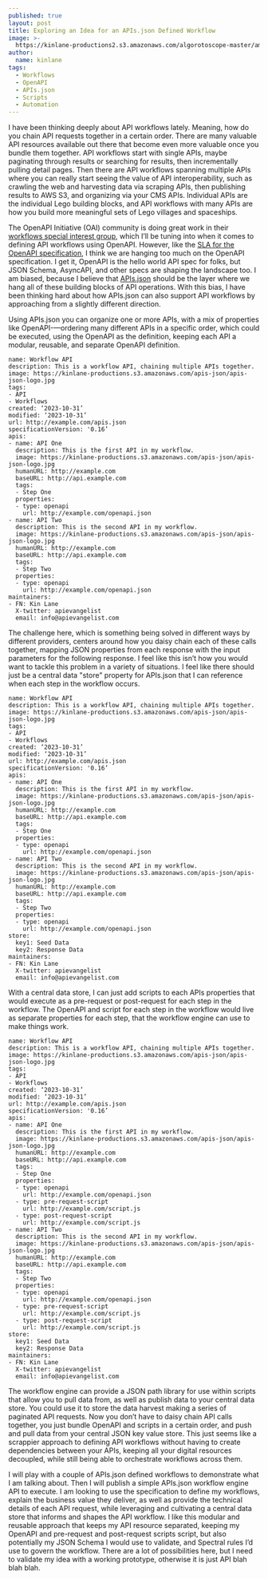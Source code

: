 ```yaml
---
published: true
layout: post
title: Exploring an Idea for an APIs.json Defined Workflow
image: >-
  https://kinlane-productions2.s3.amazonaws.com/algorotoscope-master/america-under-socialism-water-fountain-many-shooting.jpg
author:
  name: kinlane
tags:
  - Workflows
  - OpenAPI
  - APIs.json
  - Scripts
  - Automation
---
```

I have been thinking deeply about API workflows lately. Meaning, how do you chain API requests together in a certain order. There are many valuable API resources available out there that become even more valuable once you bundle them together. API workflows start with single APIs, maybe paginating through results or searching for results, then incrementally pulling detail pages. Then there are API workflows spanning multiple APIs where you can really start seeing the value of API interoperability, such as crawling the web and harvesting data via scraping APIs, then publishing results to AWS S3, and organizing via your CMS APIs. Individual APIs are the individual Lego building blocks, and API workflows with many APIs are how you build more meaningful sets of Lego villages and spaceships. 

The OpenAPI Initiative (OAI) community is doing great work in their [workflows special interest group](https://github.com/OAI/sig-workflows), which I’ll be tuning into when it comes to defining API workflows using OpenAPI. However, like the [SLA for the OpenAPI specification](https://github.com/isa-group/SLA4OAI-Specification), I think we are hanging too much on the OpenAPI specification. I get it, OpenAPI is the hello world API spec for folks, but JSON Schema, AsyncAPI, and other specs are shaping the landscape too. I am biased, because I believe that [APIs.json](https://apisjson.org/) should be the layer where we hang all of these building blocks of API operations. With this bias, I have been thinking hard about how APIs.json can also support API workflows by approaching from a slightly different direction. 

Using APIs.json you can organize one or more APIs, with a mix of properties like OpenAPI-—ordering many different APIs in a specific order, which could be executed, using the OpenAPI as the definition, keeping each API a modular, reusable, and separate OpenAPI definition. 

```
name: Workflow API
description: This is a workflow API, chaining multiple APIs together.
image: https://kinlane-productions.s3.amazonaws.com/apis-json/apis-json-logo.jpg
tags:
- API
- Workflows
created: ‘2023-10-31’
modified: ‘2023-10-31’
url: http://example.com/apis.json
specificationVersion: '0.16’
apis:
- name: API One
  description: This is the first API in my workflow.
  image: https://kinlane-productions.s3.amazonaws.com/apis-json/apis-json-logo.jpg
  humanURL: http://example.com
  baseURL: http://api.example.com
  tags:
  - Step One
  properties:
  - type: openapi
    url: http://example.com/openapi.json
- name: API Two
  description: This is the second API in my workflow.
  image: https://kinlane-productions.s3.amazonaws.com/apis-json/apis-json-logo.jpg
  humanURL: http://example.com
  baseURL: http://api.example.com
  tags:
  - Step Two
  properties:
  - type: openapi
    url: http://example.com/openapi.json
maintainers:
- FN: Kin Lane
  X-twitter: apievangelist
  email: info@apievangelist.com
```

The challenge here, which is something being solved in different ways by different providers, centers around how you daisy chain each of these calls together, mapping JSON properties from each response with the input parameters for the following response. I feel like this isn’t how you would want to tackle this problem in a variety of situations.  I feel like there should just be a central data "store" property for APIs.json that I can reference when each step in the workflow occurs.

```
name: Workflow API
description: This is a workflow API, chaining multiple APIs together.
image: https://kinlane-productions.s3.amazonaws.com/apis-json/apis-json-logo.jpg
tags:
- API
- Workflows
created: ‘2023-10-31’
modified: ‘2023-10-31’
url: http://example.com/apis.json
specificationVersion: '0.16’
apis:
- name: API One
  description: This is the first API in my workflow.
  image: https://kinlane-productions.s3.amazonaws.com/apis-json/apis-json-logo.jpg
  humanURL: http://example.com
  baseURL: http://api.example.com
  tags:
  - Step One
  properties:
  - type: openapi
    url: http://example.com/openapi.json
- name: API Two
  description: This is the second API in my workflow.
  image: https://kinlane-productions.s3.amazonaws.com/apis-json/apis-json-logo.jpg
  humanURL: http://example.com
  baseURL: http://api.example.com
  tags:
  - Step Two
  properties:
  - type: openapi
    url: http://example.com/openapi.json
store:
  key1: Seed Data 	
  key2: Response Data
maintainers:
- FN: Kin Lane
  X-twitter: apievangelist
  email: info@apievangelist.com
```

With a central data store, I can just add scripts to each APIs properties that would execute as a pre-request or post-request for each step in the workflow. The OpenAPI and script for each step in the workflow would live as separate properties for each step, that the workflow engine can use to make things work.

```
name: Workflow API
description: This is a workflow API, chaining multiple APIs together.
image: https://kinlane-productions.s3.amazonaws.com/apis-json/apis-json-logo.jpg
tags:
- API
- Workflows
created: ‘2023-10-31’
modified: ‘2023-10-31’
url: http://example.com/apis.json
specificationVersion: '0.16’
apis:
- name: API One
  description: This is the first API in my workflow.
  image: https://kinlane-productions.s3.amazonaws.com/apis-json/apis-json-logo.jpg
  humanURL: http://example.com
  baseURL: http://api.example.com
  tags:
  - Step One
  properties:
  - type: openapi
    url: http://example.com/openapi.json
  - type: pre-request-script
    url: http://example.com/script.js
  - type: post-request-script
    url: http://example.com/script.js
- name: API Two
  description: This is the second API in my workflow.
  image: https://kinlane-productions.s3.amazonaws.com/apis-json/apis-json-logo.jpg
  humanURL: http://example.com
  baseURL: http://api.example.com
  tags:
  - Step Two
  properties:
  - type: openapi
    url: http://example.com/openapi.json
  - type: pre-request-script
    url: http://example.com/script.js
  - type: post-request-script
    url: http://example.com/script.js
store:
  key1: Seed Data 	
  key2: Response Data
maintainers:
- FN: Kin Lane
  X-twitter: apievangelist
  email: info@apievangelist.com
```
The workflow engine can provide a JSON path library for use within scripts that allow you to pull data from, as well as publish data to your central data store. You could use it to store the data harvest making a series of paginated API requests. Now you don’t have to daisy chain API calls together, you just bundle OpenAPI and scripts in a certain order, and push and pull data from your central JSON key value store. This just seems like a scrappier approach to defining API workflows without having to create dependencies between your APIs, keeping all your digital resources decoupled, while still being able to orchestrate workflows across them.

I will play with a couple of APIs.json defined workflows to demonstrate what I am talking about. Then I will publish a simple APIs.json workflow engine API to execute. I am looking to use the specification to define my workflows, explain the business value they deliver, as well as provide the technical details of each API request, while leveraging and cultivating a central data store that informs and shapes the API workflow. I like this modular and reusable approach that keeps my API resource separated, keeping my OpenAPI and pre-request and post-request scripts script, but also potentially my JSON Schema I would use to validate, and Spectral rules I’d use to govern the workflow. There are a lot of possibilities here, but I need to validate my idea with a working prototype, otherwise it is just API blah blah blah.